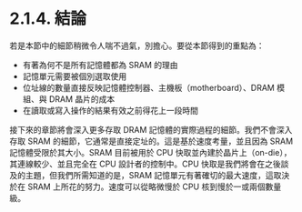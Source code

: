 # 2.1.4. 結論

若是本節中的細節稍微令人喘不過氣，別擔心。要從本節得到的重點為：

* 有著為何不是所有記憶體都為 SRAM 的理由
* 記憶單元需要被個別選取使用
* 位址線的數量直接反映記憶體控制器、主機板（motherboard）、DRAM 模組、與 DRAM 晶片的成本
* 在讀取或寫入操作的結果有效之前得花上一段時間

接下來的章節將會深入更多存取 DRAM 記憶體的實際過程的細節。我們不會深入存取 SRAM 的細節，它通常是直接定址的。這是基於速度考量，並且因為 SRAM 記憶體受限於其大小。SRAM 目前被用於 CPU 快取並內建於晶片上（on-die），其連線較少、並且完全在 CPU 設計者的控制中。CPU 快取是我們將會在之後談及的主題，但我們所需知道的是，SRAM 記憶單元有著確切的最大速度，這取決於在 SRAM 上所花的努力。速度可以從略微慢於 CPU 核到慢於一或兩個數量級。

